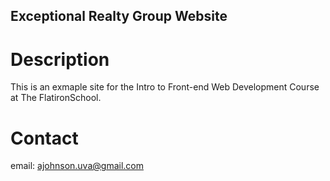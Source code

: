 Exceptional Realty Group Website
---

# Description

This is an exmaple site for the Intro to Front-end Web Development Course at The FlatironSchool.

# Contact

email: ajohnson.uva@gmail.com

